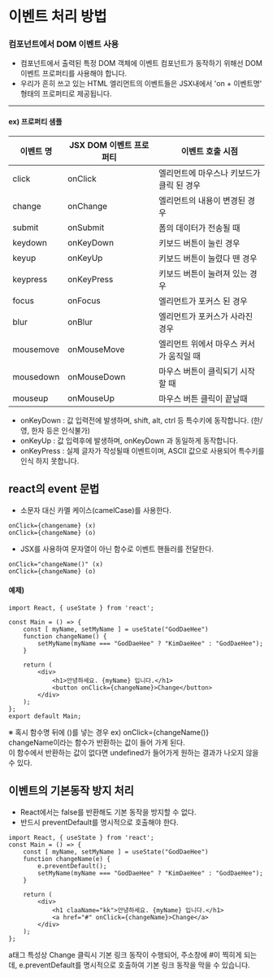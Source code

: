 # 이벤트 처리 방법

### 컴포넌트에서 DOM 이벤트 사용

- 컴포넌트에서 출력된 특정 DOM 객체에 이벤트 컴포넌트가 동작하기 위해선 DOM이벤트 프로퍼티를 사용해야 합니다.
 - 우리가 흔히 쓰고 있는 HTML 엘리먼트의 이벤트들은 JSX내에서 'on + 이벤트명' 형태의 프로퍼티로 제공됩니다.
--------------------------

#### ex) 프로퍼티 샘플
|이벤트 명|JSX DOM 이벤트 프로퍼티|이벤트 호출 시점|
|---|---|---|
|click|onClick|엘리먼트에 마우스나 키보드가 클릭 된 경우|
|change|onChange|엘리먼트의 내용이 변경된 경우|
|submit|onSubmit|폼의 데이터가 전송될 때|
|keydown|onKeyDown|키보드 버튼이 눌린 경우|
|keyup|onKeyUp|키보드 버튼이 눌렸다 뗀 경우|
|keypress|onKeyPress|키보드 버튼이 눌려져 있는 경우|
|focus|onFocus|엘리먼트가 포커스 된 경우|
|blur|onBlur|엘리먼트가 포커스가 사라진 경우|
|mousemove|onMouseMove|엘리먼트 위에서 마우스 커서가 움직일 때|
|mousedown|onMouseDown|마우스 버튼이 클릭되기 시작할 때|
|mouseup|onMouseUp|마우스 버튼 클릭이 끝날때|

- onKeyDown : 값 입력전에 발생하며, shift, alt, ctrl 등 특수키에 동작합니다. (한/영, 한자 등은 인식불가)
- onKeyUp : 값 입력후에 발생하며, onKeyDown 과 동일하게 동작합니다.
- onKeyPress : 실제 글자가 작성될때 이벤트이며, ASCII 값으로 사용되어 특수키를 인식 하지 못합니다.

## react의 event 문법
 - 소문자 대신 카멜 케이스(camelCase)를 사용한다.
```
onClick={changename} (x)
onClick={changeName} (o)
```
 - JSX를 사용하여 문자열이 아닌 함수로 이벤트 핸들러를 전달한다.
```
onClick="changeName()" (x) 
onClick={changeName} (o)
```

#### 예제)
```
import React, { useState } from 'react';

const Main = () => {
	const [ myName, setMyName ] = useState("GodDaeHee") 
    function changeName() {
		setMyName(myName === "GodDaeHee" ? "KimDaeHee" : "GodDaeHee");
    }

    return (
        <div>
			<h1>안녕하세요. {myName} 입니다.</h1>
            <button onClick={changeName}>Change</button>
        </div>
    );
};
export default Main;
```

※ 혹시 함수명 뒤에 ()를 넣는 경우 ex) onClick={changeName()}  
changeName이라는 함수가 반환하는 값이 들어 가게 된다.  
이 함수에서 반환하는 값이 없다면 undefined가 들어가게 원하는 결과가 나오지 않을 수 있다.  


## 이벤트의 기본동작 방지 처리
 - React에서는 false를 반환해도 기본 동작을 방지할 수 없다.
 - 반드시 preventDefault를 명시적으로 호출해야 한다.
```
import React, { useState } from 'react';
const Main = () => {
	const [ myName, setMyName ] = useState("GodDaeHee")
    function changeName(e) {
		e.preventDefault();
		setMyName(myName === "GodDaeHee" ? "KimDaeHee" : "GodDaeHee");
    }

    return (
        <div>
			<h1 claaName="kk">안녕하세요. {myName} 입니다.</h1>
			<a href="#" onClick={changeName}>Change</a>
        </div>
    );
};
```
a태그 특성상 Change 클릭시 기본 링크 동작이 수행되어, 주소창에 #이 찍히게 되는데, e.preventDefault를 명시적으로 호출하여 기본 링크 동작을 막을 수 있습니다.



